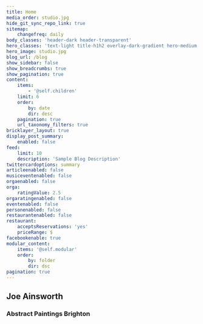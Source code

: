 ```yaml
---
title: Home
media_order: studio.jpg
hide_git_sync_repo_link: true
sitemap:
    changefreq: daily
body_classes: 'header-dark header-transparent'
hero_classes: 'text-light title-h1h2 overlay-dark-gradient hero-medium parallax'
hero_image: studio.jpg
blog_url: /blog
show_sidebar: false
show_breadcrumbs: true
show_pagination: true
content:
    items:
        - '@self.children'
    limit: 6
    order:
        by: date
        dir: desc
    pagination: true
    url_taxonomy_filters: true
bricklayer_layout: true
display_post_summary:
    enabled: false
feed:
    limit: 10
    description: 'Sample Blog Description'
twittercardoptions: summary
articleenabled: false
musiceventenabled: false
orgaenabled: false
orga:
    ratingValue: 2.5
orgaratingenabled: false
eventenabled: false
personenabled: false
restaurantenabled: false
restaurant:
    acceptsReservations: 'yes'
    priceRange: $
facebookenable: true
modular_content:
    items: '@self.modular'
    order:
        by: folder
        dir: dsc
pagination: true
---
```


## **Joe Ainsworth**
### Abstract Paintings Brighton
